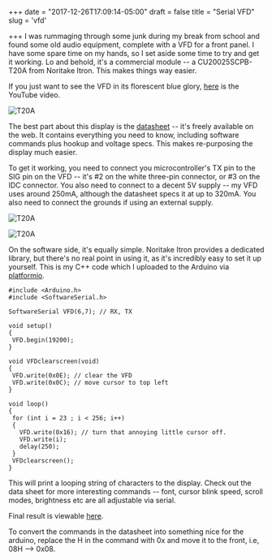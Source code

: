 +++
date = "2017-12-26T17:09:14-05:00"
draft = false
title = "Serial VFD"
slug = 'vfd'

+++
I was rummaging through some junk during my break from school and found some old audio equipment, complete with a VFD for a front panel. I have some spare time on my hands, so I set aside some time to try and get it working. Lo and behold, it's a commercial module -- a CU20025SCPB-T20A from Noritake Itron. This makes things way easier.

If you just want to see the VFD in its florescent blue glory, [here](https://youtu.be/wPKwINaOQmE) is the YouTube video.

![T20A][one]

The best part about this display is the [datasheet](/pdf/CU20025SCPB-T20A-05.pdf) -- it's freely available on the web. It contains everything you need to know, including software commands plus hookup and voltage specs. This makes re-purposing the display much easier. 

To get it working, you need to connect you microcontroller's TX pin to the SIG pin on the VFD -- it's #2 on the white three-pin connector, or #3 on the IDC connector. You also need to connect to a decent 5V supply -- my VFD uses around 250mA, although the datasheet specs it at up to 320mA. You also need to connect the grounds if using an external supply.

![T20A][three]

![T20A][two]

On the software side, it's equally simple. Noritake Itron provides a dedicated library, but there's no real point in using it, as it's incredibly easy to set it up yourself. This is my C++ code which I uploaded to the Arduino via [platformio](http://platformio.org/).



 ```
#include <Arduino.h>
#include <SoftwareSerial.h>

SoftwareSerial VFD(6,7); // RX, TX
 
void setup()
{
  VFD.begin(19200);
}

void VFDclearscreen(void)
{
  VFD.write(0x0E); // clear the VFD
  VFD.write(0x0C); // move cursor to top left
}
 
void loop()
{
  for (int i = 23 ; i < 256; i++)
  {
    VFD.write(0x16); // turn that annoying little cursor off.
    VFD.write(i);
    delay(250);
  }
  VFDclearscreen();
}
```

This will print a looping string of characters to the display. Check out the data sheet for more interesting commands -- font, cursor blink speed, scroll modes, brightness etc are all adjustable via serial.

Final result is viewable [here](https://youtu.be/wPKwINaOQmE).

 To convert the commands in the datasheet into something nice for the arduino, replace the H in the command with 0x and move it to the front, i.e, 08H --> 0x08.


[one]: /img/VFD/IMG_0079.JPG
[two]: /img/VFD/IMG_0081.JPG
[three]: /img/VFD/IMG_0080.JPG
